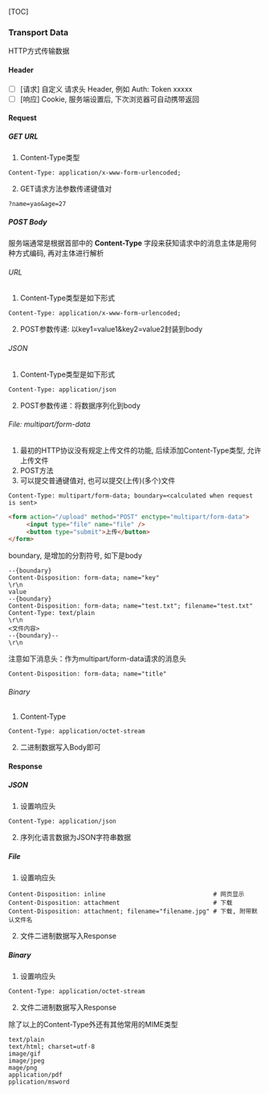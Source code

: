 [TOC]

### Transport Data

HTTP方式传输数据

#### Header

- [ ] [请求] 自定义 请求头 Header, 例如 Auth: Token xxxxx
- [ ] [响应] Cookie, 服务端设置后, 下次浏览器可自动携带返回

#### Request

##### GET URL

1. Content-Type类型

~~~
Content-Type: application/x-www-form-urlencoded;
~~~

2. GET请求方法参数传递键值对

~~~
?name=yao&age=27
~~~

##### POST Body

服务端通常是根据首部中的 **Content-Type** 字段来获知请求中的消息主体是用何种方式编码, 再对主体进行解析

###### URL

1. Content-Type类型是如下形式

~~~
Content-Type: application/x-www-form-urlencoded;
~~~

2. POST参数传递: 以key1=value1&key2=value2封装到body

###### JSON

1. Content-Type类型是如下形式

~~~
Content-Type: application/json
~~~

2. POST参数传递：将数据序列化到body

###### File: multipart/form-data

1. 最初的HTTP协议没有规定上传文件的功能, 后续添加Content-Type类型, 允许上传文件
2. POST方法
3. 可以提交普通键值对, 也可以提交(上传)(多个)文件

~~~
Content-Type: multipart/form-data; boundary=<calculated when request is sent>
~~~

~~~html
<form action="/upload" method="POST" enctype="multipart/form-data">
     <input type="file" name="file" />
     <button type="submit">上传</button>
</form>
~~~

boundary, 是增加的分割符号, 如下是body

~~~
--{boundary}
Content-Disposition: form-data; name="key"
\r\n
value
--{boundary}
Content-Disposition: form-data; name="test.txt"; filename="test.txt"
Content-Type: text/plain
\r\n
<文件内容>
--{boundary}--
\r\n
~~~

注意如下消息头：作为multipart/form-data请求的消息头

~~~
Content-Disposition: form-data; name="title"
~~~

###### Binary

1. Content-Type

~~~
Content-Type: application/octet-stream
~~~

2. 二进制数据写入Body即可

#### Response

##### JSON

1. 设置响应头

~~~
Content-Type: application/json
~~~

2. 序列化语言数据为JSON字符串数据

##### File

1. 设置响应头

~~~
Content-Disposition: inline								 # 网页显示
Content-Disposition: attachment							 # 下载
Content-Disposition: attachment; filename="filename.jpg" # 下载, 附带默认文件名
~~~

2. 文件二进制数据写入Response

##### Binary

1. 设置响应头

~~~
Content-Type: application/octet-stream
~~~

2. 文件二进制数据写入Response

除了以上的Content-Type外还有其他常用的MIME类型

~~~
text/plain
text/html; charset=utf-8
image/gif
image/jpeg
mage/png
application/pdf
pplication/msword
~~~